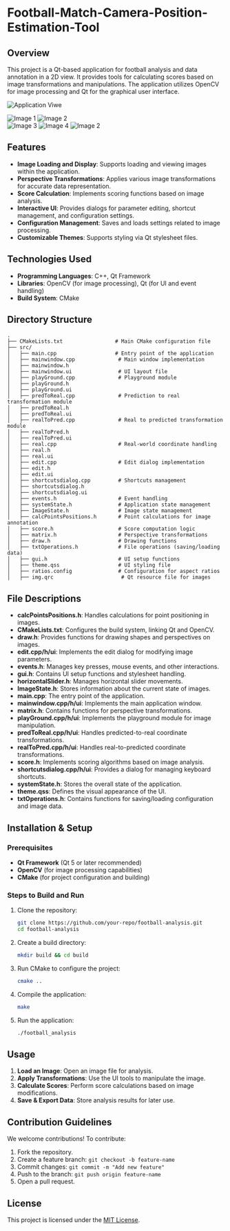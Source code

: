 # Football-Match-Camera-Position-Estimation-Tool

## Overview
This project is a Qt-based application for football analysis and data annotation in a 2D view. It provides tools for calculating scores based on image transformations and manipulations. The application utilizes OpenCV for image processing and Qt for the graphical user interface.

![Application Viwe](vid.gif)

![Image 1](1.PNG) ![Image 2](2.PNG)  
![Image 3](3.PNG) ![Image 4](4.PNG)
![Image 2](5.PNG)

## Features
- **Image Loading and Display**: Supports loading and viewing images within the application.
- **Perspective Transformations**: Applies various image transformations for accurate data representation.
- **Score Calculation**: Implements scoring functions based on image analysis.
- **Interactive UI**: Provides dialogs for parameter editing, shortcut management, and configuration settings.
- **Configuration Management**: Saves and loads settings related to image processing.
- **Customizable Themes**: Supports styling via Qt stylesheet files.

## Technologies Used
- **Programming Languages**: C++, Qt Framework
- **Libraries**: OpenCV (for image processing), Qt (for UI and event handling)
- **Build System**: CMake

## Directory Structure
```
.
├── CMakeLists.txt                 # Main CMake configuration file
├── src/
│   ├── main.cpp                   # Entry point of the application
│   ├── mainwindow.cpp              # Main window implementation
│   ├── mainwindow.h
│   ├── mainwindow.ui               # UI layout file
│   ├── playGround.cpp              # Playground module
│   ├── playGround.h
│   ├── playGround.ui
│   ├── predToReal.cpp              # Prediction to real transformation module
│   ├── predToReal.h
│   ├── predToReal.ui
│   ├── realToPred.cpp              # Real to predicted transformation module
│   ├── realToPred.h
│   ├── realToPred.ui
│   ├── real.cpp                    # Real-world coordinate handling
│   ├── real.h
│   ├── real.ui
│   ├── edit.cpp                    # Edit dialog implementation
│   ├── edit.h
│   ├── edit.ui
│   ├── shortcutsdialog.cpp         # Shortcuts management
│   ├── shortcutsdialog.h
│   ├── shortcutsdialog.ui
│   ├── events.h                    # Event handling
│   ├── systemState.h               # Application state management
│   ├── ImageState.h                # Image state management
│   ├── calcPointsPositions.h       # Point calculations for image annotation
│   ├── score.h                     # Score computation logic
│   ├── matrix.h                    # Perspective transformations
│   ├── draw.h                      # Drawing functions
│   ├── txtOperations.h             # File operations (saving/loading data)
│   ├── gui.h                       # UI setup functions
│   ├── theme.qss                   # UI styling file
│   ├── ratios.config               # Configuration for aspect ratios
│   ├── img.qrc                      # Qt resource file for images
```

## File Descriptions
- **calcPointsPositions.h**: Handles calculations for point positioning in images.
- **CMakeLists.txt**: Configures the build system, linking Qt and OpenCV.
- **draw.h**: Provides functions for drawing shapes and perspectives on images.
- **edit.cpp/h/ui**: Implements the edit dialog for modifying image parameters.
- **events.h**: Manages key presses, mouse events, and other interactions.
- **gui.h**: Contains UI setup functions and stylesheet handling.
- **horizontalSlider.h**: Manages horizontal slider movements.
- **ImageState.h**: Stores information about the current state of images.
- **main.cpp**: The entry point of the application.
- **mainwindow.cpp/h/ui**: Implements the main application window.
- **matrix.h**: Contains functions for perspective transformations.
- **playGround.cpp/h/ui**: Implements the playground module for image manipulation.
- **predToReal.cpp/h/ui**: Handles predicted-to-real coordinate transformations.
- **realToPred.cpp/h/ui**: Handles real-to-predicted coordinate transformations.
- **score.h**: Implements scoring algorithms based on image analysis.
- **shortcutsdialog.cpp/h/ui**: Provides a dialog for managing keyboard shortcuts.
- **systemState.h**: Stores the overall state of the application.
- **theme.qss**: Defines the visual appearance of the UI.
- **txtOperations.h**: Contains functions for saving/loading configuration and image data.

## Installation & Setup
### Prerequisites
- **Qt Framework** (Qt 5 or later recommended)
- **OpenCV** (for image processing capabilities)
- **CMake** (for project configuration and building)

### Steps to Build and Run
1. Clone the repository:
   ```bash
   git clone https://github.com/your-repo/football-analysis.git
   cd football-analysis
   ```
2. Create a build directory:
   ```bash
   mkdir build && cd build
   ```
3. Run CMake to configure the project:
   ```bash
   cmake ..
   ```
4. Compile the application:
   ```bash
   make
   ```
5. Run the application:
   ```bash
   ./football_analysis
   ```

## Usage
1. **Load an Image**: Open an image file for analysis.
2. **Apply Transformations**: Use the UI tools to manipulate the image.
3. **Calculate Scores**: Perform score calculations based on image modifications.
4. **Save & Export Data**: Store analysis results for later use.

## Contribution Guidelines
We welcome contributions! To contribute:
1. Fork the repository.
2. Create a feature branch: `git checkout -b feature-name`
3. Commit changes: `git commit -m "Add new feature"`
4. Push to the branch: `git push origin feature-name`
5. Open a pull request.

## License
This project is licensed under the [MIT License](LICENSE).
